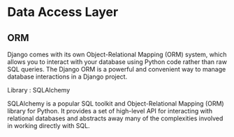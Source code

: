 # Data Access Layer

## ORM

<p>
Django comes with its own Object-Relational Mapping (ORM) system, which allows you to interact with your database using Python code rather than raw SQL queries. The Django ORM is a powerful and convenient way to manage database interactions in a Django project.

</p>

Library : SQLAlchemy

<p>
SQLAlchemy is a popular SQL toolkit and Object-Relational Mapping (ORM) library for Python. It provides a set of high-level API for interacting with relational databases and abstracts away many of the complexities involved in working directly with SQL.

</p>